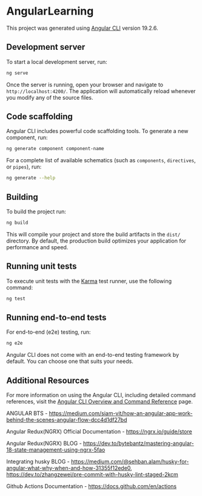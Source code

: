# AngularLearning

This project was generated using [Angular CLI](https://github.com/angular/angular-cli) version 19.2.6.

## Development server

To start a local development server, run:

```bash
ng serve
```

Once the server is running, open your browser and navigate to `http://localhost:4200/`. The application will automatically reload whenever you modify any of the source files.

## Code scaffolding

Angular CLI includes powerful code scaffolding tools. To generate a new component, run:

```bash
ng generate component component-name
```

For a complete list of available schematics (such as `components`, `directives`, or `pipes`), run:

```bash
ng generate --help
```

## Building

To build the project run:

```bash
ng build
```

This will compile your project and store the build artifacts in the `dist/` directory. By default, the production build optimizes your application for performance and speed.

## Running unit tests

To execute unit tests with the [Karma](https://karma-runner.github.io) test runner, use the following command:

```bash
ng test
```

## Running end-to-end tests

For end-to-end (e2e) testing, run:

```bash
ng e2e
```

Angular CLI does not come with an end-to-end testing framework by default. You can choose one that suits your needs.

## Additional Resources

For more information on using the Angular CLI, including detailed command references, visit the [Angular CLI Overview and Command Reference](https://angular.dev/tools/cli) page.

ANGULAR BTS - https://medium.com/siam-vit/how-an-angular-app-work-behind-the-scenes-angular-flow-dcc4d1df27bd

Angular Redux(NGRX) Official Documentation - https://ngrx.io/guide/store

Angular Redux(NGRX) BLOG - https://dev.to/bytebantz/mastering-angular-18-state-management-using-ngrx-5fao

Integrating husky BLOG - https://medium.com/@sehban.alam/husky-for-angular-what-why-when-and-how-31355f12ede0, https://dev.to/zhangzewei/pre-commit-with-husky-lint-staged-2kcm

Github Actions Documentation - https://docs.github.com/en/actions
